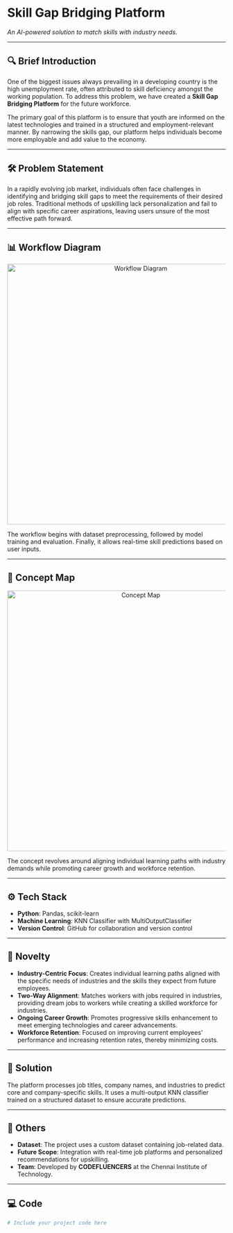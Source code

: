 # Skill Gap Bridging Platform

*An AI-powered solution to match skills with industry needs.*

---

## 🔍 Brief Introduction
One of the biggest issues always prevailing in a developing country is the high unemployment rate, often attributed to skill deficiency amongst the working population. To address this problem, we have created a **Skill Gap Bridging Platform** for the future workforce. 

The primary goal of this platform is to ensure that youth are informed on the latest technologies and trained in a structured and employment-relevant manner. By narrowing the skills gap, our platform helps individuals become more employable and add value to the economy.

---

## 🛠 Problem Statement
In a rapidly evolving job market, individuals often face challenges in identifying and bridging skill gaps to meet the requirements of their desired job roles. Traditional methods of upskilling lack personalization and fail to align with specific career aspirations, leaving users unsure of the most effective path forward.

---

## 📊 Workflow Diagram
<p align="center">
    <img src="workflow_diagram.png" alt="Workflow Diagram" width="600"> 
</p>
The workflow begins with dataset preprocessing, followed by model training and evaluation. Finally, it allows real-time skill predictions based on user inputs.

---

## 🧠 Concept Map
<p align="center">
    <img src="Concept.png" alt="Concept Map" width="600">
</p>
The concept revolves around aligning individual learning paths with industry demands while promoting career growth and workforce retention.

---

## ⚙️ Tech Stack
- **Python**: Pandas, scikit-learn
- **Machine Learning**: KNN Classifier with MultiOutputClassifier
- **Version Control**: GitHub for collaboration and version control

---

## 🌟 Novelty
- **Industry-Centric Focus**: Creates individual learning paths aligned with the specific needs of industries and the skills they expect from future employees.
- **Two-Way Alignment**: Matches workers with jobs required in industries, providing dream jobs to workers while creating a skilled workforce for industries.
- **Ongoing Career Growth**: Promotes progressive skills enhancement to meet emerging technologies and career advancements.
- **Workforce Retention**: Focused on improving current employees' performance and increasing retention rates, thereby minimizing costs.

---

## 🚀 Solution
The platform processes job titles, company names, and industries to predict core and company-specific skills. It uses a multi-output KNN classifier trained on a structured dataset to ensure accurate predictions.

---

## 📂 Others
- **Dataset**: The project uses a custom dataset containing job-related data.
- **Future Scope**: Integration with real-time job platforms and personalized recommendations for upskilling.
- **Team**: Developed by **CODEFLUENCERS** at the Chennai Institute of Technology.

---

## 💻 Code
```python
# Include your project code here

